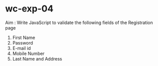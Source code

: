 # wc-exp-04
Aim : Write JavaScript to validate the following fields of the Registration page

1.	First Name 
2.	Password
3.	E-mail id 
4.	Mobile Number 
5.  Last Name and Address 

